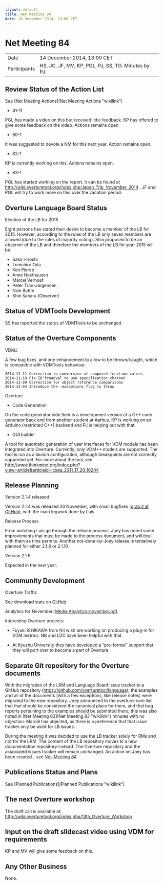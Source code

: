 ```yaml
---
layout: default
title: Net Meeting 84
date: 14 December 2014, 13:00 CET
---
```



# Net Meeting 84

|||
|---|---|
| Date | 14 December 2014, 13:00 CET |
| Participants | HS, JC, JF, MV, KP, PGL, PJ, SS, TO. Minutes by PJ. |

Review Status of the Action List
--------------------------------

See [Net Meeting Actions](Net Meeting Actions "wikilink")

-   41-11

PGL has made a video on this but received little feedback. KP has
offered to give some feedback on the video. Actions remains open.

-   80-1

It was suggested to devote a NM for this next year. Action remains open.

-   82-1

KP is currently working on this. Actions remains open.

-   83-1

PGL has started working on the report. It can be found at
<http://wiki.overturetool.org/index.php/Japan_Trip_November_2014> . JF
and PGL will try to work more on this over the vacation period.

Overture Language Board Status
------------------------------

Election of the LB for 2015

Eight persons has stated their desire to become a member of the LB for
2015. However, according to the rules of the LB only seven members are
allowed (due to the rules of majority voting). Shin proposed to be an
observer of the LB and therefore the members of the LB for year 2015
will be:

-   Sako Hiroshi
-   Tomohiro Oda
-   Ken Pierce
-   Anne Haxthausen
-   Marcel Verhoef
-   Peter Tran-Jørgensen
-   Nick Battle
-   Shin Sahara (Observer)

Status of VDMTools Development
------------------------------

SS has reported the status of VDMTools to be unchanged.

Status of the Overture Components
---------------------------------

VDMJ

A few bug fixes, and one enhancement to allow <RuntimeException> to be
thrown/caught, which is compatible with VDMTools behaviour.

`2014-11-11 Correction to conversion of composed function values`\
`` 2014-11-10 Fix IO`freadval to use specification charset ``\
`2014-11-09 Correction for object reference comparisons`\
`2014-11-04 Introduce the -exceptions flag to throw `<RuntimeException>

Overture

-   Code Generation

On the code generator side their is a development version of a C++ code
generator back end from another student at Aarhus. KP is working on an
Arduino (restricted C++) backend and PJ is helping out with that.

-   GUI builder

A tool for automatic generation of user interfaces for VDM models has
been integrated into Overture. Currently, only VDM++ models are
supported. The tool is run as a launch configuration, although
breakpoints are not correctly supported yet. For more about the tool,
see
<http://www.thinkmind.org/index.php?view=article&articleid=icsea_2011_17_20_10244>

Release Planning
----------------

Version 2.1.4 released

Version 2.1.4 was released 20 November, with small bugfixes ([grab it at
GitHub](https://github.com/overturetool/overture/releases/tag/Release%2F2.1.4)),
with the main legwork done by Luís.

Release Process

From watching Luís go through the release process, Joey has noted some
improvements that must be made to the process document, and will deal
with them as time permits. Another not-done-by-Joey release is
tentatively planned for either 2.1.8 or 2.1.10

Version 2.1.6

Expected in the new year.

Community Development
---------------------

Overture Traffic

See download stats on [GitHub](http://overturetool.org/download/)

Analytics for November: <Media:Analytics-november.pdf>.

Interesting Overture projects:

-   Fuyuki ISHIKAWA from NII wish are working on producing a plug-in for
    VDM metrics. NB and LDC have been helpful with that.

<!-- -->

-   At Kyushu University they have developed a “pre-formal” support that
    they will port over to become a part of Overture

<a name="Separate"></a>
Separate Git repository for the Overture documents
--------------------------------------------------

With the migration of the LRM and Language Board issue tracker to a
GitHub repository (https://github.com/overturetool/language), the
examples and all of the documents (with a few exceptions, like release
notes) were migrated to the new repository. Joey announced to the
overture-core list that that should be considered the canonical place
for them, and that bug reports pertaining to the examples should be
submitted there; this was also noted in [Net Meeting
83](Net Meeting 83 "wikilink") minutes with no objection. Marcel has
objected, as there is a preference that that issue tracker only be used
for LB issues.

During the meeting it was decided to use the LB tracker solely for RMs
and not for the LRM. The content of the LB repository moves to a new
documentation repository instead. The Overture repository and the
associated issues tracker will remain unchanged. An action on Joey has
been created - see [Net-Meeting 84](Net-Meeting-84.html#Separate)

Publications Status and Plans
-----------------------------

See [Planned Publications](Planned Publications "wikilink").

The next Overture workshop
--------------------------

The draft call is available at: 
<http://wiki.overturetool.org/index.php/13th_Overture_Workshop>

Input on the draft slidecast video using VDM for requirements
-------------------------------------------------------------

KP and MV will give some feedback on this.

Any Other Business
------------------

None.
